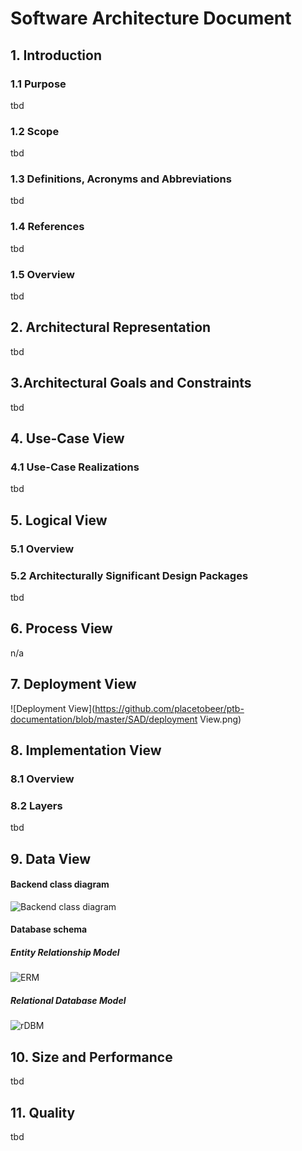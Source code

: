 ﻿
# Software Architecture Document


## 1. Introduction 
### 1.1 Purpose
tbd
### 1.2 Scope
tbd
### 1.3 Definitions, Acronyms and Abbreviations
tbd
### 1.4 References
tbd
### 1.5 Overview
tbd
## 2. Architectural Representation
tbd
## 3.Architectural Goals and Constraints 
tbd
## 4. Use-Case View 
### 4.1 Use-Case Realizations
tbd
## 5. Logical View
### 5.1 Overview
### 5.2 Architecturally Significant Design Packages
tbd
## 6. Process View
n/a

## 7. Deployment View
![Deployment View](https://github.com/placetobeer/ptb-documentation/blob/master/SAD/deployment View.png)
## 8. Implementation View
### 8.1 Overview
### 8.2 Layers
tbd
## 9. Data View
#### Backend class diagram
![Backend class diagram](https://github.com/placetobeer/ptb-documentation/blob/master/classDiagram.png)
#### Database schema
##### Entity Relationship Model
![ERM](https://github.com/placetobeer/ptb-documentation/blob/master/DBMS/groupSystem.png)
##### Relational Database Model
![rDBM](https://github.com/placetobeer/ptb-documentation/blob/master/DBMS/groupSystem_rDBM.png)
## 10. Size and Performance
tbd

## 11. Quality
tbd

